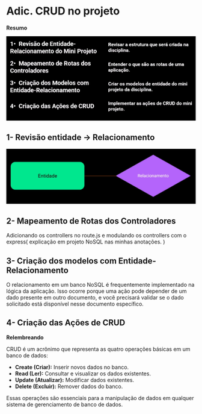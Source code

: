 # Adic. CRUD no projeto

**Resumo**

![alt text](image.png)

## 1- Revisão entidade → Relacionamento
![alt text](image-1.png)

## 2- Mapeamento de Rotas dos Controladores

Adicionando os controllers no route.js e modulando os controllers com o express( explicação em projeto NoSQL nas minhas anotações. )

## 3- Criação dos modelos com Entidade-Relacionamento
O relacionamento em um banco NoSQL é frequentemente implementado na lógica da aplicação. Isso ocorre porque uma ação pode depender de um dado presente em outro documento, e você precisará validar se o dado solicitado está disponível nesse documento específico.

## 4- Criação das Ações de CRUD

**Relembreando**

CRUD é um acrônimo que representa as quatro operações básicas em um banco de dados:

- **Create (Criar):** Inserir novos dados no banco.
- **Read (Ler):** Consultar e visualizar os dados existentes.
- **Update (Atualizar):** Modificar dados existentes.
- **Delete (Excluir):** Remover dados do banco.

Essas operações são essenciais para a manipulação de dados em qualquer sistema de gerenciamento de banco de dados.